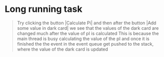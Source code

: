 # Long running task

> Try clicking the button |Calculate Pi| and then after the button |Add some value in dark card|
> we see that the values of the dark card are changed much after the value of pI is calculated 
> This is because the main thread is busy calculating the value of the pI and once it is finished the 
> the event in the event queue get pushed to the stack, where the value of the dark card is updated
